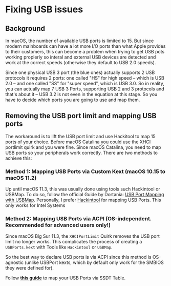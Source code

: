 # Fixing USB issues

## Background

In macOS, the number of available USB ports is limited to 15. But since modern mainboards can have a lot more I/O ports than what Apple provides to their customers, this can become a problem when trying to get USB pots working proplerly so interal and external USB devices are detected and work at the correct speeds (otherwise they default to USB 2.0 speeds).

Since one physical USB 3 port (the blue ones) actually supports 2 USB protocols it requires 2 ports: one called "HS" for high speed – which is USB 2.0 – and one called "SS" for "super speed", which is USB 3.0. So in reality, you can actually map 7 USB 3 Ports, supporting USB 2 and 3 protocols and that's about it – USB 3.2 is not even in the equation at this stage. So you have to decide which ports you are going to use and map them.

## Removing the USB port limit and mapping USB ports

The workaround is to lift the USB port limit and use Hackitool to map 15 ports of your choice. Before macOS Catalina you could use the XHCI portlimit quirk and you were fine. Since macOS Catalina, you need to map USB ports so your peripherals work correctly. There are two methods to achieve this:

### Method 1: Mapping USB Ports via Custom Kext (macOS 10.15 to macOS 11.2)

Up until macOS 11.3, this was usually done using tools such Hackintool or USBMap. To do so, follow the official Guide by Dortania: [USB Port Mapping with USBMap](https://dortania.github.io/OpenCore-Post-Install/usb/system-preparation.html). Personally, I prefer [Hackintool](https://github.com/headkaze/Hackintool) for mapping USB Ports.
This only works for Intel Systems 

### Method 2: Mapping USB Ports via ACPI (OS-independent. Recommended for advanced users only!)
Since macOS Big Sur 11.3, the `XHCIPortLimit` Quirk removes the USB port limit no longer works. This complicates the process of creating a `USBPorts.kext` with Tools like `Hackintool` or `USBMap`. 

So the best way to declare USB ports is via ACPI since this method is OS-agnostic (unlike USBPort kexts, which by default only work for the SMBIOS they were defined for).

Follow [**this guide**](https://github.com/5T33Z0/OC-Little-Translated/tree/main/03_USB_Fixes/ACPI_Mapping_USB_Ports) to map your USB Ports via SSDT Table. 
